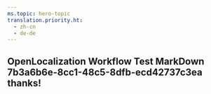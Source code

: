 ```yaml
---
ms.topic: hero-topic
translation.priority.ht: 
  - zh-cn
  - de-de
---
```

## OpenLocalization Workflow Test MarkDown 7b3a6b6e-8cc1-48c5-8dfb-ecd42737c3ea thanks!
